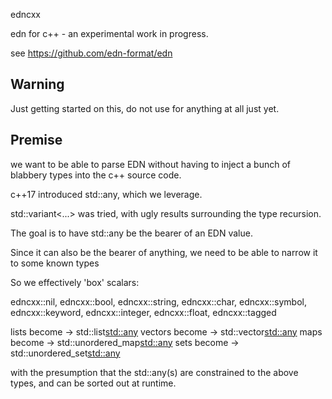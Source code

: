 edncxx

edn for c++ - an experimental work in progress.

see https://github.com/edn-format/edn

## Warning
Just getting started on this, do not use for anything at all just yet.

## Premise
we want to be able to parse EDN without having
to inject a bunch of blabbery types into the c++
source code.

c++17 introduced std::any, which we leverage.  

std::variant<...> was tried, with ugly results surrounding the type recursion.

The goal is to have std::any be the bearer of 
an EDN value.

Since it can also be the bearer of anything, we
need to be able to narrow it to some known types

So we effectively 'box' scalars:

edncxx::nil, edncxx::bool, edncxx::string,
edncxx::char, edncxx::symbol, edncxx::keyword,
edncxx::integer, edncxx::float, edncxx::tagged

lists   become -> std::list<std::any>
vectors become -> std::vector<std::any>
maps    become -> std::unordered_map<std::any>
sets    become -> std::unordered_set<std::any>

with the presumption that the std::any(s) are
constrained to the above types, and can be 
sorted out at runtime.

